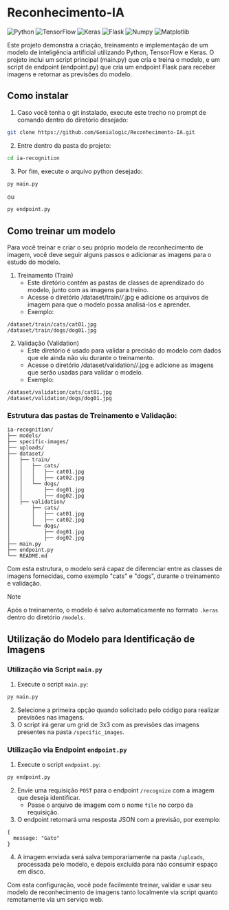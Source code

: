 # Reconhecimento-IA

![Python](https://img.shields.io/badge/Python-yellow?style=flat&logo=Python&logoColor=white)
![TensorFlow](https://img.shields.io/badge/Tensorflow-orange?style=flat&logo=Tensorflow&logoColor=white)
![Keras](https://img.shields.io/badge/Keras-red?style=flat&logo=Keras&logoColor=white)
![Flask](https://img.shields.io/badge/Flask-green?style=flat&logo=Flask&logoColor=white)
![Numpy](https://img.shields.io/badge/Numpy-blue?style=flat&logo=Numpy&logoColor=white)
![Matplotlib](https://img.shields.io/badge/Matplotlib-darkblue?style=flat&logo=Matplotlib)

Este projeto demonstra a criação, treinamento e implementação de um modelo de inteligência artificial utilizando Python, TensorFlow e Keras. O projeto inclui um script principal (main.py) que cria e treina o modelo, e um script de endpoint (endpoint.py) que cria um endpoint Flask para receber imagens e retornar as previsões do modelo.

## Como instalar

1. Caso você tenha o git instalado, execute este trecho no prompt de comando dentro do diretório desejado:

```bash
git clone https://github.com/Genialogic/Reconhecimento-IA.git
```

2. Entre dentro da pasta do projeto:

```bash
cd ia-recognition
```

3. Por fim, execute o arquivo python desejado:

```bash
py main.py
```

ou

```bash
py endpoint.py
```

## Como treinar um modelo

Para você treinar e criar o seu próprio modelo de reconhecimento de imagem, você deve seguir alguns passos e adicionar as imagens para o estudo do modelo.

1. Treinamento (Train)
   - Este diretório contém as pastas de classes de aprendizado do modelo, junto com as imagens para treino.
   - Acesse o diretório /dataset/train/_/_.jpg e adicione os arquivos de imagem para que o modelo possa analisá-los e aprender.
   - Exemplo:

```
/dataset/train/cats/cat01.jpg
/dataset/train/dogs/dog01.jpg
```

2. Validação (Validation)
   - Este diretório é usado para validar a precisão do modelo com dados que ele ainda não viu durante o treinamento.
   - Acesse o diretório /dataset/validation/_/_.jpg e adicione as imagens que serão usadas para validar o modelo.
   - Exemplo:

```
/dataset/validation/cats/cat01.jpg
/dataset/validation/dogs/dog01.jpg
```

### Estrutura das pastas de Treinamento e Validação:

```
ia-recognition/
├── models/
├── specific-images/
├── uploads/
├── dataset/
│   ├── train/
│   │   ├── cats/
│   │   │   ├── cat01.jpg
│   │   │   ├── cat02.jpg
│   │   └── dogs/
│   │       ├── dog01.jpg
│   │       ├── dog02.jpg
│   ├── validation/
│       ├── cats/
│       │   ├── cat01.jpg
│       │   ├── cat02.jpg
│       └── dogs/
│           ├── dog01.jpg
│           ├── dog02.jpg
├── main.py
├── endpoint.py
└── README.md
```

Com esta estrutura, o modelo será capaz de diferenciar entre as classes de imagens fornecidas, como exemplo "cats" e "dogs", durante o treinamento e validação.

> [!NOTE]
> Após o treinamento, o modelo é salvo automaticamente no formato `.keras` dentro do diretório `/models`.

## Utilização do Modelo para Identificação de Imagens

### Utilização via Script `main.py`

1. Execute o script `main.py`:

```bash
py main.py
```

2. Selecione a primeira opção quando solicitado pelo código para realizar previsões nas imagens.
3. O script irá gerar um grid de 3x3 com as previsões das imagens presentes na pasta `/specific_images`.

### Utilização via Endpoint `endpoint.py`

1. Execute o script `endpoint.py`:

```bash
py endpoint.py
```

2. Envie uma requisição `POST` para o endpoint `/recognize` com a imagem que deseja identificar.
   - Passe o arquivo de imagem com o nome `file` no corpo da requisição.
3. O endpoint retornará uma resposta JSON com a previsão, por exemplo:

```
{
  message: "Gato"
}
```

4. A imagem enviada será salva temporariamente na pasta `/uploads`, processada pelo modelo, e depois excluída para não consumir espaço em disco.

Com esta configuração, você pode facilmente treinar, validar e usar seu modelo de reconhecimento de imagens tanto localmente via script quanto remotamente via um serviço web.
